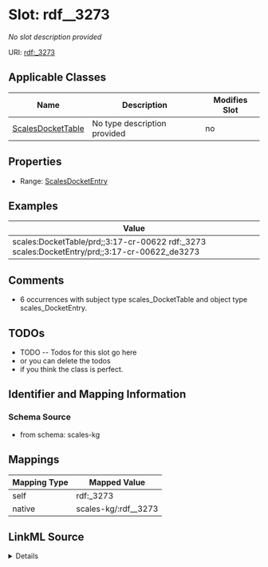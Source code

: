

# Slot: rdf__3273


_No slot description provided_





URI: [rdf:_3273](http://www.w3.org/1999/02/22-rdf-syntax-ns#_3273)



<!-- no inheritance hierarchy -->





## Applicable Classes

| Name | Description | Modifies Slot |
| --- | --- | --- |
| [ScalesDocketTable](../classes/ScalesDocketTable.md) | No type description provided |  no  |







## Properties

* Range: [ScalesDocketEntry](../classes/ScalesDocketEntry.md)






## Examples

| Value |
| --- |
| scales:DocketTable/prd;;3:17-cr-00622 rdf:_3273 scales:DocketEntry/prd;;3:17-cr-00622_de3273 |

## Comments

* 6 occurrences with subject type scales_DocketTable and object type scales_DocketEntry.

## TODOs

* TODO -- Todos for this slot go here
* or you can delete the todos
* if you think the class is perfect.

## Identifier and Mapping Information







### Schema Source


* from schema: scales-kg




## Mappings

| Mapping Type | Mapped Value |
| ---  | ---  |
| self | rdf:_3273 |
| native | scales-kg/:rdf__3273 |




## LinkML Source

<details>
```yaml
name: rdf__3273
description: No slot description provided
todos:
- TODO -- Todos for this slot go here
- or you can delete the todos
- if you think the class is perfect.
comments:
- 6 occurrences with subject type scales_DocketTable and object type scales_DocketEntry.
examples:
- value: scales:DocketTable/prd;;3:17-cr-00622 rdf:_3273 scales:DocketEntry/prd;;3:17-cr-00622_de3273
from_schema: scales-kg
rank: 1000
slot_uri: rdf:_3273
alias: rdf__3273
domain_of:
- scales_DocketTable
range: scales_DocketEntry

```
</details>